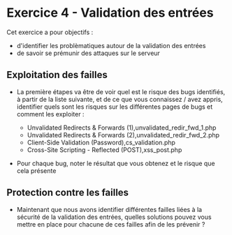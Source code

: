 # Exercice 4 - Validation des entrées

Cet exercice a pour objectifs : 

* d'identifier les problèmatiques autour de la validation des entrées
* de savoir se prémunir des attaques sur le serveur


## Exploitation des failles

* La première étapes va être de voir quel est le risque des bugs identifiés, à partir de la liste suivante, et de ce que vous connaissez / avez appris, identifier quels sont les risques sur les différentes pages de bugs et comment les exploiter :
    * Unvalidated Redirects & Forwards (1),unvalidated_redir_fwd_1.php
    * Unvalidated Redirects & Forwards (2),unvalidated_redir_fwd_2.php
    * Client-Side Validation (Password),cs_validation.php
    * Cross-Site Scripting - Reflected (POST),xss_post.php

* Pour chaque bug, noter le résultat que vous obtenez et le risque que cela présente


## Protection contre les failles

* Maintenant que nous avons identifier différentes failles liées à la sécurité de la validation des entrées, quelles solutions pouvez vous mettre en place pour chacune de ces failles afin de les prévenir ?